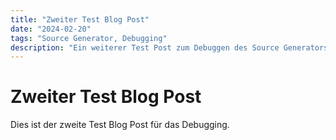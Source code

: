 ```yaml
---
title: "Zweiter Test Blog Post"
date: "2024-02-20"
tags: "Source Generator, Debugging"
description: "Ein weiterer Test Post zum Debuggen des Source Generators"
---
```


# Zweiter Test Blog Post

Dies ist der zweite Test Blog Post für das Debugging.
